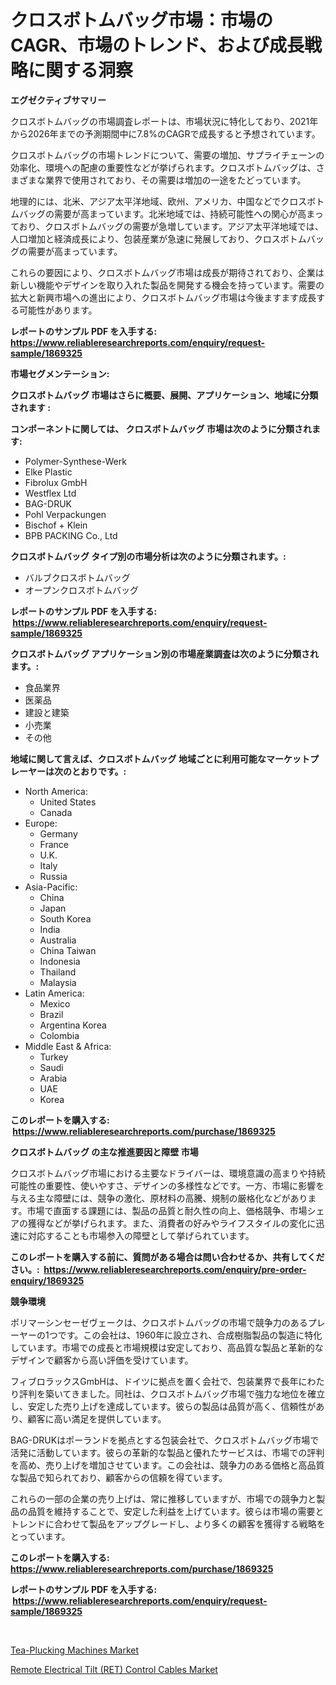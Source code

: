 <p><h1>クロスボトムバッグ市場：市場のCAGR、市場のトレンド、および成長戦略に関する洞察</h1></p><p><strong>エグゼクティブサマリー</strong></p>
<p><p>クロスボトムバッグの市場調査レポートは、市場状況に特化しており、2021年から2026年までの予測期間中に7.8%のCAGRで成長すると予想されています。 </p><p>クロスボトムバッグの市場トレンドについて、需要の増加、サプライチェーンの効率化、環境への配慮の重要性などが挙げられます。クロスボトムバッグは、さまざまな業界で使用されており、その需要は増加の一途をたどっています。</p><p>地理的には、北米、アジア太平洋地域、欧州、アメリカ、中国などでクロスボトムバッグの需要が高まっています。北米地域では、持続可能性への関心が高まっており、クロスボトムバッグの需要が急増しています。アジア太平洋地域では、人口増加と経済成長により、包装産業が急速に発展しており、クロスボトムバッグの需要が高まっています。</p><p>これらの要因により、クロスボトムバッグ市場は成長が期待されており、企業は新しい機能やデザインを取り入れた製品を開発する機会を持っています。需要の拡大と新興市場への進出により、クロスボトムバッグ市場は今後ますます成長する可能性があります。</p></p>
<p><strong>レポートのサンプル PDF を入手する: <a href="https://www.reliableresearchreports.com/enquiry/request-sample/1869325">https://www.reliableresearchreports.com/enquiry/request-sample/1869325</a></strong></p>
<p><strong>市場セグメンテーション:</strong></p>
<p><strong> クロスボトムバッグ 市場はさらに概要、展開、アプリケーション、地域に分類されます :</strong></p>
<p><strong>コンポーネントに関しては、 クロスボトムバッグ 市場は次のように分類されます: &nbsp;</strong></p>
<p><ul><li>Polymer-Synthese-Werk</li><li>Elke Plastic</li><li>Fibrolux GmbH</li><li>Westflex Ltd</li><li>BAG-DRUK</li><li>Pohl Verpackungen</li><li>Bischof + Klein</li><li>BPB PACKING Co., Ltd</li></ul></p>
<p><strong> クロスボトムバッグ タイプ別の市場分析は次のように分類されます。:</strong></p>
<p><ul><li>バルブクロスボトムバッグ</li><li>オープンクロスボトムバッグ</li></ul></p>
<p><strong>レポートのサンプル PDF を入手する: &nbsp;<a href="https://www.reliableresearchreports.com/enquiry/request-sample/1869325">https://www.reliableresearchreports.com/enquiry/request-sample/1869325</a></strong></p>
<p><strong> クロスボトムバッグ アプリケーション別の市場産業調査は次のように分類されます。:</strong></p>
<p><ul><li>食品業界</li><li>医薬品</li><li>建設と建築</li><li>小売業</li><li>その他</li></ul></p>
<p><strong>地域に関して言えば、クロスボトムバッグ 地域ごとに利用可能なマーケットプレーヤーは次のとおりです。:</strong></p>
<p><ul>
    <li>
        North America:
        <ul>
            <li>United States</li>
            <li>Canada</li>
        </ul>
    </li>
    <li>
        Europe:
        <ul>
            <li>Germany</li>
            <li>France</li>
            <li>U.K.</li>
            <li>Italy</li>
            <li>Russia</li>
        </ul>
    </li>
    <li>
        Asia-Pacific:
        <ul>
            <li>China</li>
            <li>Japan</li>
            <li>South Korea</li>
            <li>India</li>
            <li>Australia</li>
            <li>China Taiwan</li>
            <li>Indonesia</li>
            <li>Thailand</li>
            <li>Malaysia</li>
        </ul>
    </li>
    <li>
        Latin America:
        <ul>
            <li>Mexico</li>
            <li>Brazil</li>
            <li>Argentina Korea</li>
            <li>Colombia</li>
        </ul>
    </li>
    <li>
        Middle East & Africa:
        <ul>
            <li>Turkey</li>
            <li>Saudi</li>
            <li>Arabia</li>
            <li>UAE</li>
            <li>Korea</li>
        </ul>
    </li>
    </ul></p>
<p><strong>このレポートを購入する: &nbsp;<a href="https://www.reliableresearchreports.com/purchase/1869325">https://www.reliableresearchreports.com/purchase/1869325</a></strong></p>
<p><strong>クロスボトムバッグ の主な推進要因と障壁 市場</strong></p>
<p><p>クロスボトムバッグ市場における主要なドライバーは、環境意識の高まりや持続可能性の重要性、使いやすさ、デザインの多様性などです。一方、市場に影響を与える主な障壁には、競争の激化、原材料の高騰、規制の厳格化などがあります。市場で直面する課題には、製品の品質と耐久性の向上、価格競争、市場シェアの獲得などが挙げられます。また、消費者の好みやライフスタイルの変化に迅速に対応することも市場参入の障壁として挙げられています。</p></p>
<p><strong>このレポートを購入する前に、質問がある場合は問い合わせるか、共有してください。:&nbsp; <a href="https://www.reliableresearchreports.com/enquiry/pre-order-enquiry/1869325">https://www.reliableresearchreports.com/enquiry/pre-order-enquiry/1869325</a></strong></p>
<p><strong>競争環境</strong></p>
<p><p>ポリマーシンセーゼヴェークは、クロスボトムバッグの市場で競争力のあるプレーヤーの1つです。この会社は、1960年に設立され、合成樹脂製品の製造に特化しています。市場での成長と市場規模は安定しており、高品質な製品と革新的なデザインで顧客から高い評価を受けています。</p><p>フィブロラックスGmbHは、ドイツに拠点を置く会社で、包装業界で長年にわたり評判を築いてきました。同社は、クロスボトムバッグ市場で強力な地位を確立し、安定した売り上げを達成しています。彼らの製品は品質が高く、信頼性があり、顧客に高い満足を提供しています。</p><p>BAG-DRUKはポーランドを拠点とする包装会社で、クロスボトムバッグ市場で活発に活動しています。彼らの革新的な製品と優れたサービスは、市場での評判を高め、売り上げを増加させています。この会社は、競争力のある価格と高品質な製品で知られており、顧客からの信頼を得ています。</p><p>これらの一部の企業の売り上げは、常に推移していますが、市場での競争力と製品の品質を維持することで、安定した利益を上げています。彼らは市場の需要とトレンドに合わせて製品をアップグレードし、より多くの顧客を獲得する戦略をとっています。</p></p>
<p><strong>このレポートを購入する: &nbsp; <a href="https://www.reliableresearchreports.com/purchase/1869325">https://www.reliableresearchreports.com/purchase/1869325</a></strong></p>
<p><strong>レポートのサンプル PDF を入手する: &nbsp;<a href="https://www.reliableresearchreports.com/enquiry/request-sample/1869325">https://www.reliableresearchreports.com/enquiry/request-sample/1869325</a></strong><strong></strong></p>
<p>&nbsp;</p>
<p><p><a href="https://confirmed-shield-e13.notion.site/Tea-Plucking-Machines-Market-Share-Market-New-Trends-Analysis-Report-By-Type-By-Application-By-E-552d9f2c4978475fa0173702e9b31d95">Tea-Plucking Machines Market</a></p><p><a href="https://view.publitas.com/reportprime-1/remote-electrical-tilt-ret-control-cables-market-size-reflecting-a-forecast-till-2031-market-by-type-by-application-and-by-geography/">Remote Electrical Tilt (RET) Control Cables Market</a></p></p>